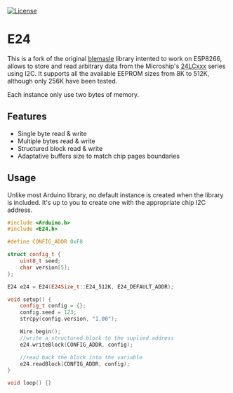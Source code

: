 [![License](https://img.shields.io/badge/license-MIT%20License-blue.svg)](http://doge.mit-license.org)

# E24

This is a fork of the original [blemasle][1] library intented to work on ESP8266, allows to store and read arbitrary data from the Microship's [24LCxxx](https://www.microchip.com/wwwproducts/en/en010828) series using I2C. It supports all the available EEPROM sizes from 8K to 512K, although only 256K have been tested.

Each instance only use two bytes of memory. 

## Features
 * Single byte read & write
 * Multiple bytes read & write
 * Structured block read & write
 * Adaptative buffers size to match chip pages boundaries

## Usage
Unlike most Arduino library, no default instance is created when the library is included. It's up to you to create one with the appropriate chip I2C address.

```cpp
#include <Arduino.h>
#include <E24.h>

#define CONFIG_ADDR 0xF8

struct config_t {
    uint8_t seed;
    char version[5];
};

E24 e24 = E24(E24Size_t::E24_512K, E24_DEFAULT_ADDR);

void setup() {
    config_t config = {};
    config.seed = 123;
    strcpy(config.version, "1.00");

    Wire.begin();
    //write a structured block to the suplied address
    e24.writeBlock(CONFIG_ADDR, config);

    //read back the block into the variable
    e24.readBlock(CONFIG_ADDR, config);
}

void loop() {}
```

[1]: https://github.com/blemasle/arduino-st24c "blemasle on github"